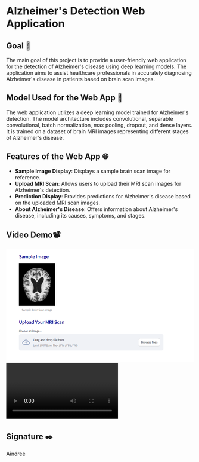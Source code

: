 # Alzheimer's Detection Web Application

## Goal 🎯
The main goal of this project is to provide a user-friendly web application for the detection of Alzheimer's disease using deep learning models. The application aims to assist healthcare professionals in accurately diagnosing Alzheimer's disease in patients based on brain scan images.

## Model Used for the Web App 🧮
The web application utilizes a deep learning model trained for Alzheimer's detection. The model architecture includes convolutional, separable convolutional, batch normalization, max pooling, dropout, and dense layers. It is trained on a dataset of brain MRI images representing different stages of Alzheimer's disease.


## Features of the Web App 🌐
- **Sample Image Display**: Displays a sample brain scan image for reference.
- **Upload MRI Scan**: Allows users to upload their MRI scan images for Alzheimer's detection.
- **Prediction Display**: Provides predictions for Alzheimer's disease based on the uploaded MRI scan images.
- **About Alzheimer's Disease**: Offers information about Alzheimer's disease, including its causes, symptoms, and stages.

## Video Demo📽️
[![Thumbnail](thumbnaill.png)](demo.mp4)
<video controls src="demo.mp4" title="Title"></video>

## Signature ✒️
Aindree
